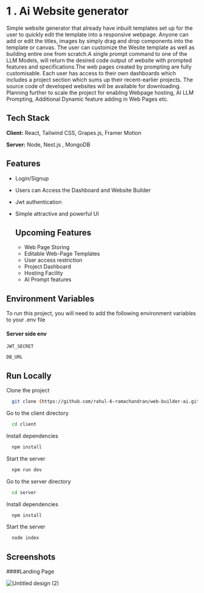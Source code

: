 # 1 . Ai Website generator 

Simple website generator that already have inbuilt templates set up for the user to quickly edit the template into a responsive webpage. Anyone can add or edit the titles, images by simply drag and drop components into the template or canvas. The user can customize the Wesite template as well as building entire one from scratch.A single prompt command to one of the LLM Models, will return the desired code output of website with prompted features and specifications.The web pages created by prompting are fully customisable. Each user has access to their own dashboards which includes a project section which sums up their recent-earlier projects. The source code of developed websites will be available for downloading. Planning further to scale the project for enabling Webpage hosting, AI LLM Prompting, Additional Dynamic feature adding in Web Pages etc.

## Tech Stack

**Client:** React, Tailwind CSS, Grapes.js, Framer Motion

**Server:** Node, Nest.js , MongoDB


## Features

- Login/Signup
- Users can Access the Dashboard and Website Builder
- Jwt authentication
- Simple attractive and powerful UI

  ## Upcoming Features
  
  - Web Page Storing
  - Editable Web-Page Templates
  - User access restriction
  - Project Dashboard
  - Hosting Facility
  - AI Prompt features


## Environment Variables

To run this project, you will need to add the following environment variables to your .env file

#### Server side env


`JWT_SECRET`

`DB_URL`

## Run Locally

Clone the project

```bash
  git clone (https://github.com/rahul-6-ramachandran/web-builder-ai.git)
```

Go to the client directory

```bash
  cd client
```

Install dependencies

```bash
  npm install
```

Start the server

```bash
  npm run dev
```
Go to the server directory

```bash
  cd server
```

Install dependencies

```bash
  npm install
```

Start the server

```bash
  node index
```
## Screenshots

####Landing Page

![Untitled design (2)](https://github.com/user-attachments/assets/3d20c432-b0ef-4d90-bb0e-67364ce0e9d6)

